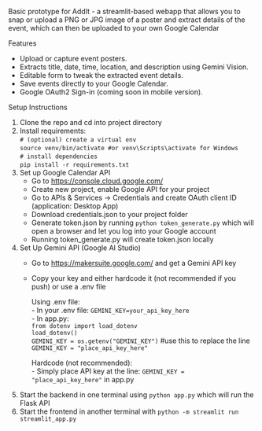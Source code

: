 Basic prototype for AddIt - a streamlit-based webapp that allows you to snap or upload a PNG or JPG image of a poster and extract details of the event, which can then be uploaded to your own Google Calendar  

Features
- Upload or capture event posters.
- Extracts title, date, time, location, and description using Gemini Vision.
- Editable form to tweak the extracted event details.
- Save events directly to your Google Calendar.
- Google OAuth2 Sign-in (coming soon in mobile version).



Setup Instructions  
1. Clone the repo and cd into project directory
2. Install requirements:    
   `# (optional) create a virtual env`  
   `source venv/bin/activate #or venv\Scripts\activate for Windows`  
   `# install dependencies`  
   `pip install -r requirements.txt`  
3. Set up Google Calendar API
    - Go to https://console.cloud.google.com/
    - Create new project, enable Google API for your project
    - Go to APIs & Services -> Credentials and create OAuth client ID (application: Desktop App)
    - Download credentials.json to your project folder
    - Generate token.json by running `python token_generate.py` which will open a browser and let you log into your Google account
    - Running token_generate.py will create token.json locally
5. Set Up Gemini API (Google AI Studio)
   - Go to https://makersuite.google.com/ and get a Gemini API key
   - Copy your key and either hardcode it (not recommended if you push) or use a .env file

      Using .env file:   
         - In your .env file: `GEMINI_KEY=your_api_key_here`  
         - In app.py:  
         `from dotenv import load_dotenv`  
      `load_dotenv()`  
             `GEMINI_KEY = os.getenv("GEMINI_KEY")` #use this to replace the line `GEMINI_KEY = "place_api_key_here"`  
  
       Hardcode (not recommended):  
         - Simply place API key at the line: `GEMINI_KEY = "place_api_key_here"` in app.py  
6. Start the backend in one terminal using `python app.py` which will run the Flask API  
7. Start the frontend in another terminal with `python -m streamlit run streamlit_app.py`  

     
   
